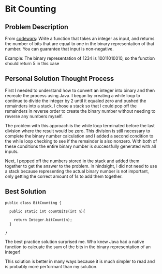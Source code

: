 # Bit Counting

## Problem Description

From [codewars](https://www.codewars.com/): Write a function that takes an integer as input, and returns the number of bits that are equal to one in the binary representation of that number. You can guarantee that input is non-negative.

Example: The binary representation of 1234 is 10011010010, so the function should return 5 in this case


## Personal Solution Thought Process

First I needed to understand how to convert an integer into binary and then recreate the process using Java. I began by creating a while loop to continue to divide the integer by 2 until it equaled zero and pushed the remainders into a stack. I chose a stack so that I could pop off the remainders in reverse order to create the binary number without needing to reverse any numbers myself. 

The problem with this approach is the while loop terminated before the last division where the result would be zero. This division is still necessary to complete the binary number calculation and I added a second condition to the while loop checking to see if the remainder is also nonzero. With both of these conditions the entire binary number is successfully generated with all inputs. 

Next, I popped off the numbers stored in the stack and added them together to get the answer to the problem. In hindsight, I did not need to use a stack because representing the actual binary number is not important, only getting the correct amount of 1s to add them together. 


## Best Solution

```
public class BitCounting {

  public static int countBits(int n){
    
    return Integer.bitCount(n);
  }
  
}
```

The best practice solution surprised me. Who knew Java had a native function to calcuate the sum of the bits in the binary representation of an integer! 

This solution is better in many ways because it is much simpler to read and is probably more performant than my solution. 